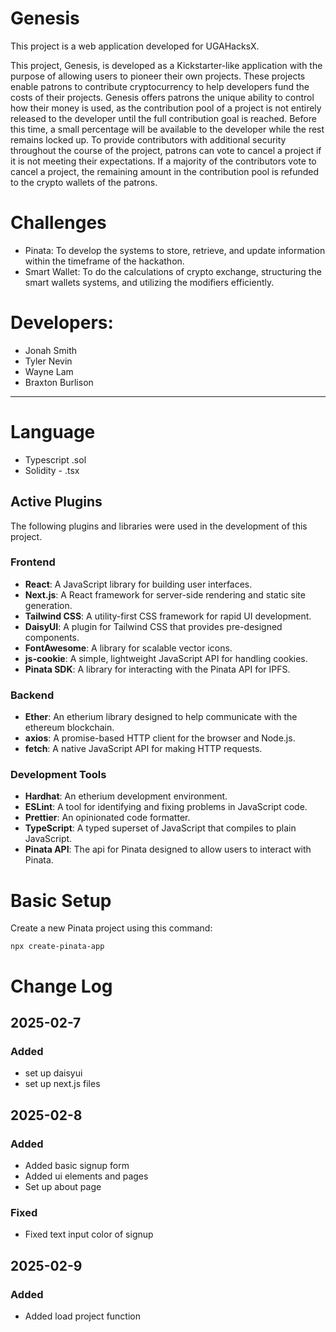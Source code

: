 # Genesis

This project is a web application developed for UGAHacksX.

This project, Genesis, is developed as a Kickstarter-like application with the purpose of allowing users to pioneer their own projects. These projects enable patrons to contribute cryptocurrency to help developers fund the costs of their projects. Genesis offers patrons the unique ability to control how their money is used, as the contribution pool of a project is not entirely released to the developer until the full contribution goal is reached. Before this time, a small percentage will be available to the developer while the rest remains locked up. To provide contributors with additional security throughout the course of the project, patrons can vote to cancel a project if it is not meeting their expectations. If a majority of the contributors vote to cancel a project, the remaining amount in the contribution pool is refunded to the crypto wallets of the patrons.

# Challenges
- Pinata: To develop the systems to store, retrieve, and update information within the timeframe of the hackathon. 
- Smart Wallet: To do the calculations of crypto exchange, structuring the smart wallets systems, and utilizing the modifiers efficiently. 



# Developers:
- Jonah Smith
- Tyler Nevin
- Wayne Lam
- Braxton Burlison

---

# Language
- Typescript .sol
- Solidity - .tsx

## Active Plugins

The following plugins and libraries were used in the development of this project.

### Frontend

- **React**: A JavaScript library for building user interfaces.
- **Next.js**: A React framework for server-side rendering and static site generation.
- **Tailwind CSS**: A utility-first CSS framework for rapid UI development.
- **DaisyUI**: A plugin for Tailwind CSS that provides pre-designed components.
- **FontAwesome**: A library for scalable vector icons.
- **js-cookie**: A simple, lightweight JavaScript API for handling cookies.
- **Pinata SDK**: A library for interacting with the Pinata API for IPFS.

### Backend

- **Ether**: An etherium library designed to help communicate with the ethereum blockchain. 
- **axios**: A promise-based HTTP client for the browser and Node.js.
- **fetch**: A native JavaScript API for making HTTP requests.

### Development Tools
- **Hardhat**: An etherium development environment. 
- **ESLint**: A tool for identifying and fixing problems in JavaScript code.
- **Prettier**: An opinionated code formatter.
- **TypeScript**: A typed superset of JavaScript that compiles to plain JavaScript.
- **Pinata API**: The api for Pinata designed to allow users to interact with Pinata.


# Basic Setup

Create a new Pinata project using this command:

```
npx create-pinata-app
```
# Change Log

## 2025-02-7
 
### Added
* set up daisyui
* set up next.js files

## 2025-02-8
### Added
* Added basic signup form
* Added ui elements and pages
* Set up about page

### Fixed
* Fixed text input color of signup

## 2025-02-9

### Added
* Added load project function

